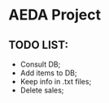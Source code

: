 # **AEDA Project**
## TODO LIST:
  * Consult DB;
  * Add items to DB;
  * Keep info in .txt files;
  * Delete sales;
